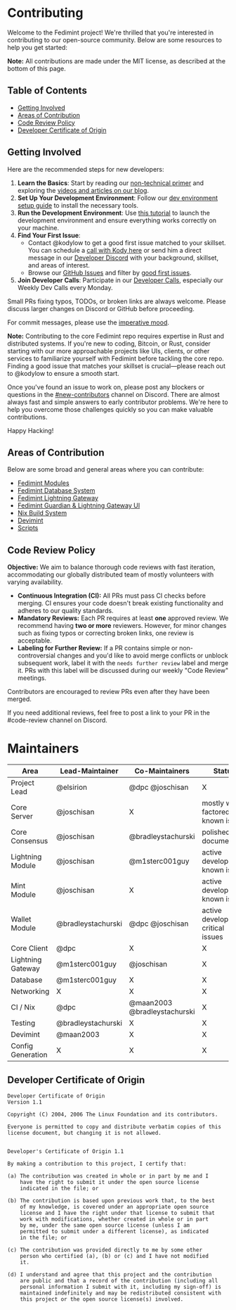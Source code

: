 # Contributing

Welcome to the Fedimint project! We're thrilled that you're interested in contributing to our open-source community. Below are some resources to help you get started:

**Note:** All contributions are made under the MIT license, as described at the bottom of this page.

## Table of Contents

- [Getting Involved](#getting-involved)
- [Areas of Contribution](#areas-of-contribution)
- [Code Review Policy](#code-review-policy)
- [Developer Certificate of Origin](#developer-certificate-of-origin)

## Getting Involved

Here are the recommended steps for new developers:

1. **Learn the Basics**: Start by reading our [non-technical primer](https://fedimint.org/docs/intro) and exploring the [videos and articles on our blog](https://fedimint.org/blog).
2. **Set Up Your Development Environment**: Follow our [dev environment setup guide](docs/dev-env.md) to install the necessary tools.
3. **Run the Development Environment**: Use [this tutorial](docs/tutorial.md) to launch the development environment and ensure everything works correctly on your machine.
4. **Find Your First Issue**:
   - Contact @kodylow to get a good first issue matched to your skillset. You can schedule a [call with Kody here](https://cal.com/kody-low-ix8qoa/30min) or send him a direct message in our [Developer Discord](https://chat.fedimint.org) with your background, skillset, and areas of interest.
   - Browse our [GitHub Issues](https://github.com/fedimint/fedimint/issues) and filter by [good first issues](https://github.com/fedimint/fedimint/issues?q=is%3Aopen+is%3Aissue+label%3A%22good+first+issue%22).
5. **Join Developer Calls**: Participate in our [Developer Calls](https://calendar.google.com/calendar/u/0/embed?src=fedimintcalendar@gmail.com), especially our Weekly Dev Calls every Monday.

Small PRs fixing typos, TODOs, or broken links are always welcome. Please discuss larger changes on Discord or GitHub before proceeding.

For commit messages, please use the [imperative mood](https://stackoverflow.com/questions/3580013/should-i-use-past-or-present-tense-in-git-commit-messages/3580764#3580764).

**Note:** Contributing to the core Fedimint repo requires expertise in Rust and distributed systems. If you're new to coding, Bitcoin, or Rust, consider starting with our more approachable projects like UIs, clients, or other services to familiarize yourself with Fedimint before tackling the core repo. Finding a good issue that matches your skillset is crucial—please reach out to @kodylow to ensure a smooth start.

Once you've found an issue to work on, please post any blockers or questions in the [#new-contributors](https://discord.gg/BGFMXSkNJW) channel on Discord. There are almost always fast and simple answers to early contributor problems. We're here to help you overcome those challenges quickly so you can make valuable contributions.

Happy Hacking!

## Areas of Contribution

Below are some broad and general areas where you can contribute:

- [Fedimint Modules](docs/architecture.md)
- [Fedimint Database System](docs/database.md)
- [Fedimint Lightning Gateway](docs/gateway.md)
- [Fedimint Guardian & Lightning Gateway UI](https://github.com/fedimint/ui)
- [Nix Build System](docs/nix-ci.md)
- [Devimint](devimint/)
- [Scripts](scripts/README.md)

## Code Review Policy

**Objective:** We aim to balance thorough code reviews with fast iteration, accommodating our globally distributed team of mostly volunteers with varying availability.

- **Continuous Integration (CI):** All PRs must pass CI checks before merging. CI ensures your code doesn't break existing functionality and adheres to our quality standards.
- **Mandatory Reviews:** Each PR requires at least **one** approved review. We recommend having **two or more** reviewers. However, for minor changes such as fixing typos or correcting broken links, one review is acceptable.
- **Labeling for Further Review:** If a PR contains simple or non-controversial changes and you'd like to avoid merge conflicts or unblock subsequent work, label it with the `needs further review` label and merge it. PRs with this label will be discussed during our weekly "Code Review" meetings.

Contributors are encouraged to review PRs even after they have been merged.

If you need additional reviews, feel free to post a link to your PR in the #code-review channel on Discord.


# Maintainers

| Area              | Lead-Maintainer    | Co-Maintainers               | Status                                |
|-------------------|--------------------|------------------------------|---------------------------------------|
| Project Lead      | @elsirion          | @dpc @joschisan              | X                                     |
| Core Server       | @joschisan         | X                            | mostly well factored, no known issues |
| Core Consensus    | @joschisan         | @bradleystachurski           | polished and documented               |
| Lightning Module  | @joschisan         | @m1sterc001guy               | active development, known issues      |
| Mint Module       | @joschisan         | X                            | active development, known issues      |
| Wallet Module     | @bradleystachurski | @dpc @joschisan              | active development, critical issues   |
| Core Client       | @dpc               | X                            | X                                     |
| Lightning Gateway | @m1sterc001guy     | @joschisan                   | X                                     |
| Database          | @m1sterc001guy     | X                            | X                                     |
| Networking        | X                  | X                            | X                                     |
| CI / Nix          | @dpc               | @maan2003 @bradleystachurski | X                                     |
| Testing           | @bradleystachurski | X                            | X                                     |
| Devimint          | @maan2003          | X                            | X                                     |
| Config Generation | X                  | X                            | X                                     |


## Developer Certificate of Origin

```
Developer Certificate of Origin
Version 1.1

Copyright (C) 2004, 2006 The Linux Foundation and its contributors.

Everyone is permitted to copy and distribute verbatim copies of this
license document, but changing it is not allowed.


Developer's Certificate of Origin 1.1

By making a contribution to this project, I certify that:

(a) The contribution was created in whole or in part by me and I
    have the right to submit it under the open source license
    indicated in the file; or

(b) The contribution is based upon previous work that, to the best
    of my knowledge, is covered under an appropriate open source
    license and I have the right under that license to submit that
    work with modifications, whether created in whole or in part
    by me, under the same open source license (unless I am
    permitted to submit under a different license), as indicated
    in the file; or

(c) The contribution was provided directly to me by some other
    person who certified (a), (b) or (c) and I have not modified
    it.

(d) I understand and agree that this project and the contribution
    are public and that a record of the contribution (including all
    personal information I submit with it, including my sign-off) is
    maintained indefinitely and may be redistributed consistent with
    this project or the open source license(s) involved.
```
